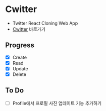 # Cwitter

- Twitter React Cloning Web App
- [Cwitter](https://chicori3.github.io/cwitter) 바로가기

## Progress

- [x] Create
- [x] Read
- [x] Update
- [x] Delete

## To Do

- [ ] Profile에서 프로필 사진 업데이트 기능 추가하기
